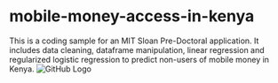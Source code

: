 # mobile-money-access-in-kenya
This is a coding sample for an MIT Sloan Pre-Doctoral application. It includes data cleaning, dataframe manipulation, linear regression and regularized logistic regression to predict non-users of mobile money in Kenya.
![GitHub Logo](/images/logo.png)
